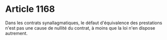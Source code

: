 # Article 1168

Dans les contrats synallagmatiques, le défaut d'équivalence des prestations n'est pas une cause de nullité du contrat, à moins que la loi n'en dispose autrement.